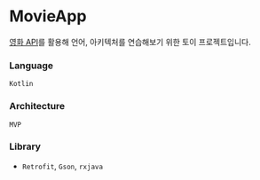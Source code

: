 # MovieApp

[영화 API](https://ghibliapi.herokuapp.com/#)를 활용해 언어, 아키텍처를 연습해보기 위한 토이 프로젝트입니다.

### Language
`Kotlin`

### Architecture
`MVP`

### Library
* `Retrofit`, `Gson`, `rxjava`
